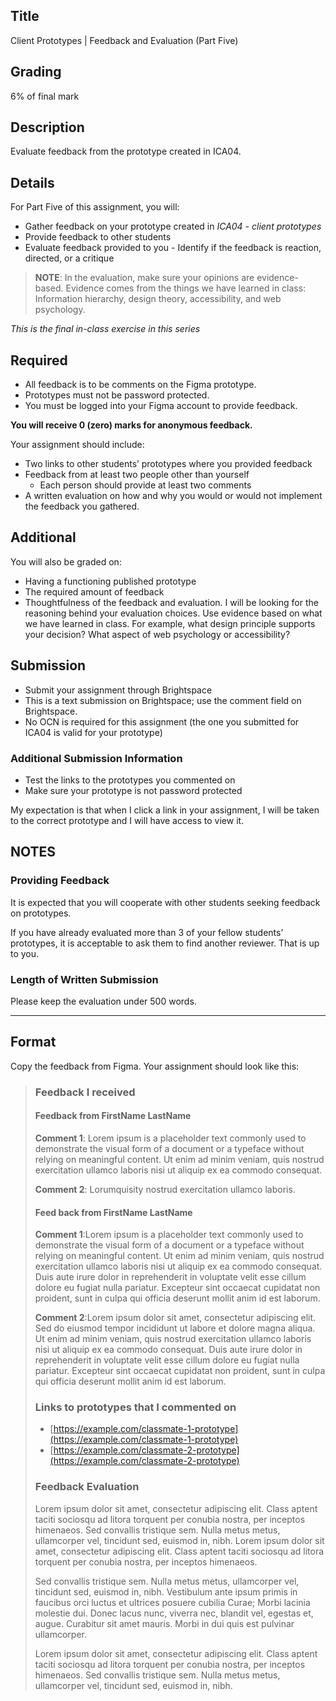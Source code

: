 ## Title

Client Prototypes | Feedback and Evaluation (Part Five)

## Grading

6% of final mark

## Description

Evaluate feedback from the prototype created in ICA04.

## Details

For Part Five of this assignment, you will:

- Gather feedback on your prototype created in *ICA04 - client prototypes*
- Provide feedback to other students
- Evaluate feedback provided to you - Identify if the feedback is reaction, directed, or a critique

> **NOTE**: In the evaluation, make sure your opinions are evidence-based. Evidence comes from the things we have learned in class: Information hierarchy, design theory, accessibility, and web psychology.

*This is the final in-class exercise in this series*

## Required

- All feedback is to be comments on the Figma prototype.
- Prototypes must not be password protected.
- You must be logged into your Figma account to provide feedback.

**You will receive 0 (zero) marks for anonymous feedback.**

Your assignment should include:

- Two links to other students’ prototypes where you provided feedback
- Feedback from at least two people other than yourself
  - Each person should provide at least two comments
- A written evaluation on how and why you would or would not implement the feedback you gathered.

## Additional

You will also be graded on:

- Having a functioning published prototype
- The required amount of feedback
- Thoughtfulness of the feedback and evaluation. I will be looking for the reasoning behind your evaluation choices. Use evidence based on what we have learned in class. For example, what design principle supports your decision? What aspect of web psychology or accessibility?

## Submission

- Submit your assignment through Brightspace
- This is a text submission on Brightspace; use the comment field on Brightspace.
- No OCN is required for this assignment (the one you submitted for ICA04 is valid for your prototype)

### Additional Submission Information

- Test the links to the prototypes you commented on
- Make sure your prototype is not password protected

My expectation is that when I click a link in your assignment, I will be taken to the correct prototype and I will have access to view it.

## NOTES

### Providing Feedback

It is expected that you will cooperate with other students seeking feedback on prototypes.

If you have already evaluated more than 3 of your fellow students’ prototypes, it is acceptable to ask them to find another reviewer. That is up to you.

### Length of Written Submission

Please keep the evaluation under 500 words.

---

## Format

Copy the feedback from Figma. Your assignment should look like this:

> ### Feedback I received
>
> #### Feedback from FirstName LastName
>
> **Comment 1**: Lorem ipsum is a placeholder text commonly used to demonstrate the visual form of a document or a typeface without relying on meaningful content. Ut enim ad minim veniam, quis nostrud exercitation ullamco laboris nisi ut aliquip ex ea commodo consequat.
>
> **Comment 2**: Lorumquisity nostrud exercitation ullamco laboris.
>
> #### Feed back from FirstName LastName
>
> **Comment 1**:Lorem ipsum is a placeholder text commonly used to demonstrate the visual form of a document or a typeface without relying on meaningful content. Ut enim ad minim veniam, quis nostrud exercitation ullamco laboris nisi ut aliquip ex ea commodo consequat. Duis aute irure dolor in reprehenderit in voluptate velit esse cillum dolore eu fugiat nulla pariatur. Excepteur sint occaecat cupidatat non proident, sunt in culpa qui officia deserunt mollit anim id est laborum.
>
> **Comment 2**:Lorem ipsum dolor sit amet, consectetur adipiscing elit. Sed do eiusmod tempor incididunt ut labore et dolore magna aliqua. Ut enim ad minim veniam, quis nostrud exercitation ullamco laboris nisi ut aliquip ex ea commodo consequat. Duis aute irure dolor in reprehenderit in voluptate velit esse cillum dolore eu fugiat nulla pariatur. Excepteur sint occaecat cupidatat non proident, sunt in culpa qui officia deserunt mollit anim id est laborum.
>
> ### Links to prototypes that I commented on  
>
> - [https://example.com/classmate-1-prototype](https://example.com/classmate-1-prototype)  
> - [https://example.com/classmate-2-prototype](https://example.com/classmate-2-prototype)
>
> ### Feedback Evaluation
>
> Lorem ipsum dolor sit amet, consectetur adipiscing elit. Class aptent taciti sociosqu ad litora torquent per conubia nostra, per inceptos himenaeos. Sed convallis tristique sem. Nulla metus metus, ullamcorper vel, tincidunt sed, euismod in, nibh. Lorem ipsum dolor sit amet, consectetur adipiscing elit. Class aptent taciti sociosqu ad litora torquent per conubia nostra, per inceptos himenaeos.
>
> Sed convallis tristique sem. Nulla metus metus, ullamcorper vel, tincidunt sed, euismod in, nibh. Vestibulum ante ipsum primis in faucibus orci luctus et ultrices posuere cubilia Curae; Morbi lacinia molestie dui. Donec lacus nunc, viverra nec, blandit vel, egestas et, augue. Curabitur sit amet mauris. Morbi in dui quis est pulvinar ullamcorper.
>
> Lorem ipsum dolor sit amet, consectetur adipiscing elit. Class aptent taciti sociosqu ad litora torquent per conubia nostra, per inceptos himenaeos. Sed convallis tristique sem. Nulla metus metus, ullamcorper vel, tincidunt sed, euismod in, nibh.

